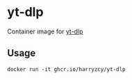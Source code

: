 # yt-dlp

Container image for [yt-dlp](https://github.com/yt-dlp/yt-dlp)

## Usage

```shell
docker run -it ghcr.io/harryzcy/yt-dlp
```
